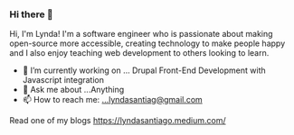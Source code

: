 ### Hi there 👋

Hi, I'm Lynda! I'm a software engineer who is passionate about making open-source more accessible, creating technology to make people happy and I also enjoy teaching web development to others looking to learn.
 
- 🔭 I’m currently working on ...  Drupal Front-End Development with Javascript integration
- 💬 Ask me about ...Anything
- 📫 How to reach me: ...lyndasantiag@gmail.com

Read one of my blogs https://lyndasantiago.medium.com/
